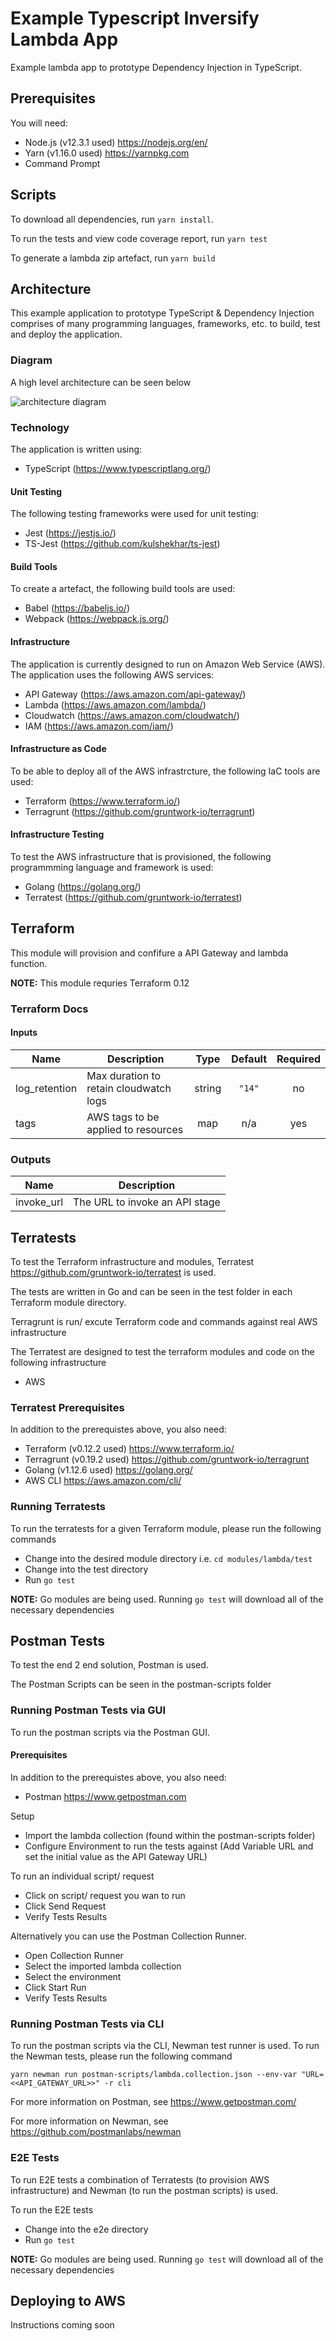 # Example Typescript Inversify Lambda App

Example lambda app to prototype Dependency Injection in TypeScript.

## Prerequisites

You will need:

- Node.js (v12.3.1 used) <https://nodejs.org/en/>
- Yarn (v1.16.0 used) <https://yarnpkg.com>
- Command Prompt

## Scripts

To download all dependencies, run `yarn install`.

To run the tests and view code coverage report, run `yarn test`

To generate a lambda zip artefact, run `yarn build`

## Architecture

This example application to prototype TypeScript & Dependency Injection comprises of many programming languages, frameworks, etc. to build, test and deploy the application.

### Diagram

A high level architecture can be seen below

![architecture diagram](./diagrams/Architecture.jpg)

### Technology

The application is written using:

- TypeScript (<https://www.typescriptlang.org/>)

#### Unit Testing

The following testing frameworks were used for unit testing:

- Jest (<https://jestjs.io/>)
- TS-Jest (<https://github.com/kulshekhar/ts-jest>)

#### Build Tools

To create a artefact, the following build tools are used:

- Babel (<https://babeljs.io/>)
- Webpack (<https://webpack.js.org/>)

#### Infrastructure

The application is currently designed to run on Amazon Web Service (AWS). The application uses the following AWS services:

- API Gateway (<https://aws.amazon.com/api-gateway/>)
- Lambda (<https://aws.amazon.com/lambda/>)
- Cloudwatch (<https://aws.amazon.com/cloudwatch/>)
- IAM (<https://aws.amazon.com/iam/>)

#### Infrastructure as Code

To be able to deploy all of the AWS infrastrcture, the following IaC tools are used:

- Terraform (<https://www.terraform.io/>)
- Terragrunt (<https://github.com/gruntwork-io/terragrunt>)

#### Infrastructure Testing

To test the AWS infrastructure that is provisioned, the following programmming language and framework is used:

- Golang (<https://golang.org/>)
- Terratest (<https://github.com/gruntwork-io/terratest>)

## Terraform

This module will provision and confifure a API Gateway and lambda function.

**NOTE:** This module requries Terraform 0.12

### Terraform Docs

#### Inputs

| Name          | Description                            |  Type  | Default | Required |
| ------------- | -------------------------------------- | :----: | :-----: | :------: |
| log_retention | Max duration to retain cloudwatch logs | string | `"14"`  |    no    |
| tags          | AWS tags to be applied to resources    |  map   |   n/a   |   yes    |

### Outputs

| Name       | Description                    |
| ---------- | ------------------------------ |
| invoke_url | The URL to invoke an API stage |

## Terratests

To test the Terraform infrastructure and modules, Terratest <https://github.com/gruntwork-io/terratest> is used.

The tests are written in Go and can be seen in the test folder in each Terraform module directory.

Terragrunt is run/ excute Terraform code and commands against real AWS infrastructure

The Terratest are designed to test the terraform modules and code on the following infrastructure

- AWS

### Terratest Prerequisites

In addition to the prerequistes above, you also need:

- Terraform (v0.12.2 used) <https://www.terraform.io/>
- Terragrunt (v0.19.2 used) <https://github.com/gruntwork-io/terragrunt>
- Golang (v1.12.6 used) <https://golang.org/>
- AWS CLI <https://aws.amazon.com/cli/>

### Running Terratests

To run the terratests for a given Terraform module, please run the following commands

- Change into the desired module directory i.e. `cd modules/lambda/test`
- Change into the test directory
- Run `go test`

**NOTE:** Go modules are being used. Running `go test` will download all of the necessary dependencies

## Postman Tests

To test the end 2 end solution, Postman is used.

The Postman Scripts can be seen in the postman-scripts folder

### Running Postman Tests via GUI

To run the postman scripts via the Postman GUI.

#### Prerequisites

In addition to the prerequistes above, you also need:

- Postman <https://www.getpostman.com>

Setup

- Import the lambda collection (found within the postman-scripts folder)
- Configure Environment to run the tests against (Add Variable URL and set the initial value as the API Gateway URL)

To run an individual script/ request

- Click on script/ request you wan to run
- Click Send Request
- Verify Tests Results

Alternatively you can use the Postman Collection Runner.

- Open Collection Runner
- Select the imported lambda collection
- Select the environment
- Click Start Run
- Verify Tests Results

### Running Postman Tests via CLI

To run the postman scripts via the CLI, Newman test runner is used. To run the Newman tests, please run the following command

`yarn newman run postman-scripts/lambda.collection.json --env-var "URL=<<API_GATEWAY_URL>>" -r cli`

For more information on Postman, see <https://www.getpostman.com/>

For more information on Newman, see <https://github.com/postmanlabs/newman>

### E2E Tests

To run E2E tests a combination of Terratests (to provision AWS infrastructure) and Newman (to run the postman scripts) is used.

To run the E2E tests

- Change into the e2e directory
- Run `go test`

**NOTE:** Go modules are being used. Running `go test` will download all of the necessary dependencies

## Deploying to AWS

Instructions coming soon
